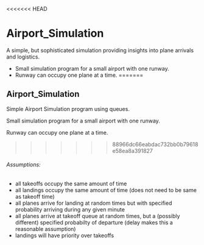 <<<<<<< HEAD
# Airport_Simulation

A simple, but sophisticated simulation providing insights into plane arrivals and logistics. 

* Small simulation program for a small airport with one runway.
* Runway can occupy one plane at a time. 
=======
## Airport_Simulation

Simple Airport Simulation program using queues.

Small simulation program for a small airport with one runway.

Runway can occupy one plane at a time. 

>>>>>>> 88966dc66eabdac732bb0b79618e58ea8a391827

###### Assumptions:
- all takeoffs occupy the same amount of time <br> 
- all landings occupy the same amount of time (does not need to be same as takeoff time) <br> 
- all planes arrive for landing at random times but with specified probability arriving during any given minute
- all planes arrive at takeoff queue at random times, but a (possibly different) specified probabilty of departure (delay makes this a reasonable assumption) <br> 
- landings will have priority over takeoffs


